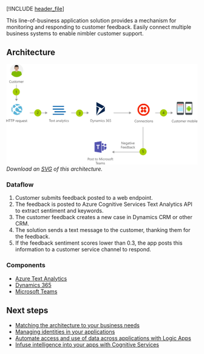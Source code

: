 [!INCLUDE [header_file](../../../includes/sol-idea-header.md)]

This line-of-business application solution provides a mechanism for monitoring and responding to customer feedback. Easily connect multiple business systems to enable nimbler customer support.

## Architecture

![Architecture diagram](../media/modern-customer-support-portal-powered-by-an-agile-business-process.png)
*Download an [SVG](../media/modern-customer-support-portal-powered-by-an-agile-business-process.svg) of this architecture.*

### Dataflow

1. Customer submits feedback posted to a web endpoint.
1. The feedback is posted to Azure Cognitive Services Text Analytics API to extract sentiment and keywords.
1. The customer feedback creates a new case in Dynamics CRM or other CRM.
1. The solution sends a text message to the customer, thanking them for the feedback.
1. If the feedback sentiment scores lower than 0.3, the app posts this information to a customer service channel to respond.

### Components

- [Azure Text Analytics](https://azure.microsoft.com/services/cognitive-services/text-analytics)
- [Dynamics 365](https://dynamics.microsoft.com)
- [Microsoft Teams](https://teams.microsoft.com)

## Next steps

- [Matching the architecture to your business needs](../../guide/design-principles/build-for-business.md)
- [Managing identities in your applications](../../multitenant-identity/index.yml)
- [Automate access and use of data across applications with Logic Apps](/azure/logic-apps)
- [Infuse intelligence into your apps with Cognitive Services](/azure/cognitive-services/welcome)
